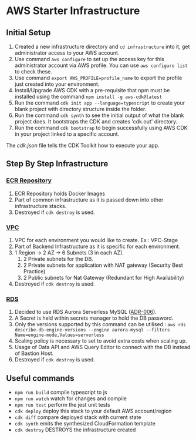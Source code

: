 # AWS Starter Infrastructure

## Initial Setup
1. Created a new infrastructure directory and `cd infrastructure` into it, get administrator access to your AWS account.
2. Use command `aws configure` to set up the access key for this administrator account via AWS profile. You can use `aws configure list` to check these.
3. Use command `export AWS_PROFILE=profile_name` to export the profile just created into your environment.
4. Install/Upgrade AWS CDK with a pre-requisite that npm must be installed using the command `npm install -g aws-cdk@latest`
5. Run the command `cdk init app --language=typescript` to create your blank project with directory structure inside the folder.
6. Run the command `cdk synth` to see the initial output of what the blank project does. It bootstraps the CDK and creates 'cdk.out' directory.
7. Run the command `cdk bootstrap` to begin successfully using AWS CDK in your project linked to a specific account.

The *cdk.json* file tells the CDK Toolkit how to execute your app.

## Step By Step Infrastructure
### [ECR Repository](/infrastructure/lib/common-stack.ts)
1. ECR Repository holds Docker Images
2. Part of common infrastructure as it is passed down into other infrastructure stacks.
3. Destroyed if `cdk destroy` is used.

### [VPC](/infrastructure/lib/network-stack.ts)
1. VPC for each environment you would like to create. Ex : VPC-Stage
2. Part of Backend Infrastructure as it is specific for each environment.
3. 1 Region -> 2 AZ -> 6 Subnets (3 in each AZ).
    1. 2 Private subnets for the DB.
    2. 2 Private subnets for application with NAT gateway (Security Best Practice)
    3. 2 Public subnets for Nat Gateway (Redundant for High Availability)
4. Destroyed if `cdk destroy` is used.

### [RDS](/infrastructure/lib/database-stack.ts)
1. Decided to use RDS Aurora Serverless MySQL ([ADR-006](../docs/adrs/006_rds_aurora_mysql_serverless.md)).
2. A Secret is held within secrets manager to hold the DB password.
3. Only the versions supported by this command can be utilised : `aws rds describe-db-engine-versions --engine aurora-mysql --filters Name=engine-mode,Values=serverless`
4. Scaling policy is necessary to set to avoid extra costs when scaling up.
5. Usage of Data API and AWS Query Editor to connect with the DB instead of Bastion Host.
6. Destroyed if `cdk destroy` is used.

## Useful commands
* `npm run build`   compile typescript to js
* `npm run watch`   watch for changes and compile
* `npm run test`    perform the jest unit tests
* `cdk deploy`      deploy this stack to your default AWS account/region
* `cdk diff`        compare deployed stack with current state
* `cdk synth`       emits the synthesized CloudFormation template
* `cdk destroy`     DESTROYS the infrastructure created 